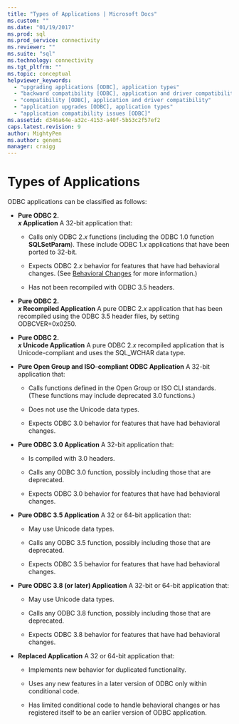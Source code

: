 ```yaml
---
title: "Types of Applications | Microsoft Docs"
ms.custom: ""
ms.date: "01/19/2017"
ms.prod: sql
ms.prod_service: connectivity
ms.reviewer: ""
ms.suite: "sql"
ms.technology: connectivity
ms.tgt_pltfrm: ""
ms.topic: conceptual
helpviewer_keywords: 
  - "upgrading applications [ODBC], application types"
  - "backward compatibility [ODBC], application and driver compatibility"
  - "compatibility [ODBC], application and driver compatibility"
  - "application upgrades [ODBC], application types"
  - "application compatibility issues [ODBC]"
ms.assetid: d346a64e-a32c-4153-a40f-5b53c2f57ef2
caps.latest.revision: 9
author: MightyPen
ms.author: genemi
manager: craigg
---
```

# Types of Applications
ODBC applications can be classified as follows:  
  
-   **Pure ODBC 2.**  
     ***x* Application** A 32-bit application that:  
  
    -   Calls only ODBC 2.*x* functions (including the ODBC 1.0 function **SQLSetParam**). These include ODBC 1.*x* applications that have been ported to 32-bit.  
  
    -   Expects ODBC 2.*x* behavior for features that have had behavioral changes. (See [Behavioral Changes](../../../odbc/reference/develop-app/behavioral-changes.md) for more information.)  
  
    -   Has not been recompiled with ODBC 3.5 headers.  
  
-   **Pure ODBC 2.**  
     ***x* Recompiled Application** A pure ODBC 2.*x* application that has been recompiled using the ODBC 3.5 header files, by setting ODBCVER=0x0250.  
  
-   **Pure ODBC 2.**  
     ***x* Unicode Application** A pure ODBC 2.*x* recompiled application that is Unicode-compliant and uses the SQL_WCHAR data type.  
  
-   **Pure Open Group and ISO**–**compliant ODBC Application** A 32-bit application that:  
  
    -   Calls functions defined in the Open Group or ISO CLI standards. (These functions may include deprecated 3.0 functions.)  
  
    -   Does not use the Unicode data types.  
  
    -   Expects ODBC 3.0 behavior for features that have had behavioral changes.  
  
-   **Pure ODBC 3.0 Application** A 32-bit application that:  
  
    -   Is compiled with 3.0 headers.  
  
    -   Calls any ODBC 3.0 function, possibly including those that are deprecated.  
  
    -   Expects ODBC 3.0 behavior for features that have had behavioral changes.  
  
-   **Pure ODBC 3.5 Application** A 32 or 64-bit application that:  
  
    -   May use Unicode data types.  
  
    -   Calls any ODBC 3.5 function, possibly including those that are deprecated.  
  
    -   Expects ODBC 3.5 behavior for features that have had behavioral changes.  
  
-   **Pure ODBC 3.8 (or later) Application** A 32-bit or 64-bit application that:  
  
    -   May use Unicode data types.  
  
    -   Calls any ODBC 3.8 function, possibly including those that are deprecated.  
  
    -   Expects ODBC 3.8 behavior for features that have had behavioral changes.  
  
-   **Replaced Application** A 32 or 64-bit application that:  
  
    -   Implements new behavior for duplicated functionality.  
  
    -   Uses any new features in a later version of ODBC only within conditional code.  
  
    -   Has limited conditional code to handle behavioral changes or has registered itself to be an earlier version of ODBC application.
